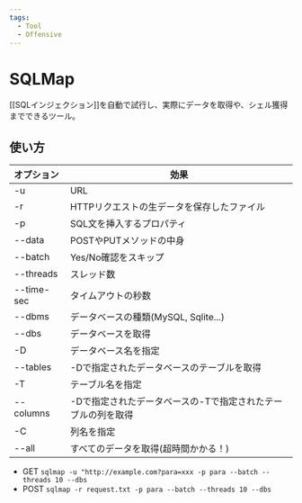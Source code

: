 ```yaml
---
tags:
  - Tool
  - Offensive
---
```

# SQLMap

[[SQLインジェクション]]を自動で試行し、実際にデータを取得や、シェル獲得までできるツール。

## 使い方

| オプション      | 効果                               |
| :--------- | -------------------------------- |
| -u         | URL                              |
| -r         | HTTPリクエストの生データを保存したファイル          |
| -p         | SQL文を挿入するプロパティ                   |
| --data     | POSTやPUTメソッドの中身                  |
| --batch    | Yes/No確認をスキップ                    |
| --threads  | スレッド数                            |
| --time-sec | タイムアウトの秒数                        |
| --dbms     | データベースの種類(MySQL, Sqlite...)      |
| --dbs      | データベースを取得                        |
| -D         | データベース名を指定                       |
| --tables   | -Dで指定されたデータベースのテーブルを取得           |
| -T         | テーブル名を指定                         |
| --columns  | -Dで指定されたデータベースの-Tで指定されたテーブルの列を取得 |
| -C         | 列名を指定                            |
| --all      | すべてのデータを取得(超時間かかる！)              |
- GET
	`sqlmap -u "http://example.com?para=xxx -p para --batch --threads 10 --dbs`
- POST
	`sqlmap -r request.txt -p para --batch --threads 10 --dbs`
